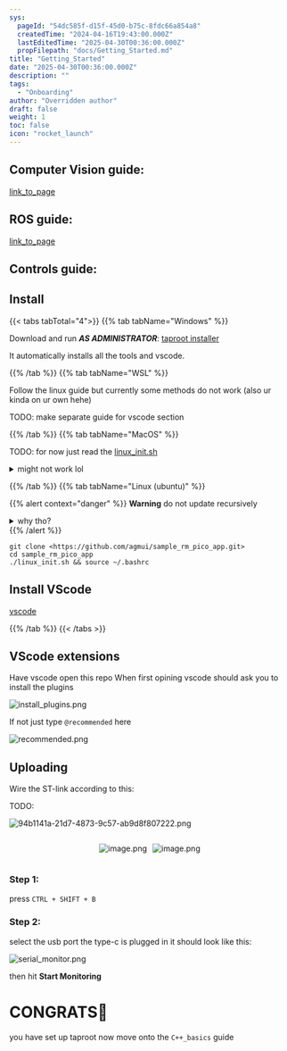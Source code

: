 ```yaml
---
sys:
  pageId: "54dc585f-d15f-45d0-b75c-8fdc66a854a8"
  createdTime: "2024-04-16T19:43:00.000Z"
  lastEditedTime: "2025-04-30T00:36:00.000Z"
  propFilepath: "docs/Getting_Started.md"
title: "Getting_Started"
date: "2025-04-30T00:36:00.000Z"
description: ""
tags:
  - "Onboarding"
author: "Overridden author"
draft: false
weight: 1
toc: false
icon: "rocket_launch"
---
```


## Computer Vision guide:

[link_to_page](86d45bc0-388b-4d26-8848-44f255f73d0e)

## ROS guide:

[link_to_page](3c76c1de-ec8f-46d6-8b0a-294005edc2d5)

## Controls guide:

## Install

{{< tabs tabTotal="4">}}
{{% tab tabName="Windows" %}}

Download and run _**AS ADMINISTRATOR**_: [taproot installer](https://github.com/Thornbots/TeachingFreshies/releases/tag/1.0)

It automatically installs all the tools and vscode.

{{% /tab %}}
{{% tab tabName="WSL" %}}

Follow the linux guide but currently some methods do not work (also ur kinda on ur own hehe)

TODO: make separate guide for vscode section

{{% /tab %}}
{{% tab tabName="MacOS" %}}

TODO: for now just read the [linux_init.sh](https://github.com/agmui/sample_rm_pico_app/blob/main/linux_init.sh)

<details>
<summary>might not work lol</summary>

`brew install libusb pkg-config`

Next install: [vscode](https://code.visualstudio.com/Download)

</details>

{{% /tab %}}
{{% tab tabName="Linux (ubuntu)" %}}

{{% alert context="danger" %}}
**Warning** do not update recursively
<details>
<summary>why tho?</summary>
There are some submodules that may go on for a while (like tinyusb) and I highly
recommend you don't need to get them.
If you want to see what submodules I update just look in `linux_init.sh`
</details>
{{% /alert %}}

```shell
git clone <https://github.com/agmui/sample_rm_pico_app.git>
cd sample_rm_pico_app
./linux_init.sh && source ~/.bashrc
```

## Install VScode

[vscode](https://code.visualstudio.com/Download)

{{% /tab %}}
{{< /tabs >}}

## VScode extensions

Have vscode open this repo
When first opining vscode should ask you to install the plugins

![install_plugins.png](https://prod-files-secure.s3.us-west-2.amazonaws.com/d518164a-d88e-44d1-a4ee-3adb3bd8bce0/89bd30f0-1825-4e77-867b-0a41ce370880/install_plugins.png?X-Amz-Algorithm=AWS4-HMAC-SHA256&X-Amz-Content-Sha256=UNSIGNED-PAYLOAD&X-Amz-Credential=ASIAZI2LB466WFUEX5SE%2F20250515%2Fus-west-2%2Fs3%2Faws4_request&X-Amz-Date=20250515T081219Z&X-Amz-Expires=3600&X-Amz-Security-Token=IQoJb3JpZ2luX2VjEHAaCXVzLXdlc3QtMiJHMEUCIQDvJUKUY1wP8HA%2FU6HrONH0W71RwvsKshK%2Fi%2F59sJOKGQIgeGVIH6e3baSktOV37vaQhOjHwfbdEwz%2F6Wk9urA4nIwq%2FwMIKRAAGgw2Mzc0MjMxODM4MDUiDDNjeKtRs7fmcANeRCrcA%2BqaHVBBVvJXfFgwQ6T6Hp3d7FBrEjf96iwSFyiY9%2BtCUuAzwOaC27vuYBCtYeLqRoclCDPSD9n9P8atmROOkL1X8phW%2FCUNGeisTUahk9WRVGjisIrXvyqiI0%2F6HaOF0EM%2FqLkojGjbaWMY5AYmZstDnmHkYGeKentP298CQNe3V2OPXj%2Blwpdd4tL73QaU%2FNc%2FHWThVxRUBWy2NeJm0Ums81XMCv17qi4x9EeTKpEeHG1XT1aRchQLi5uAVd6uM63nOe%2FwXlnpD8x0pOwNvy5LAYICPh2ZQIE7ok57Q0vD20jZaEmnmTrZ%2B761QmIZmAO3tV1ut%2BxH25KpzD1NcRpcSxgpsDEmOnfPrZzC5%2FCZmr%2B1B6eUlq6vWk%2B6TBH%2BFzUX%2F3MNqfOlmXQkRlVovC9qXiTB9dRzyvik%2FuS9DMbVA%2ByI%2BndhbZNzZvPTyYxAxJoMmu%2FACxeuAWKMeqroV66ct1C07uz%2B8MivYYe1fVqOIKS5k0lt2jGDTDbwzEiM7FLTfSdsTIGmBNqODdfd2e0DOPtBV8g8JZOoeZ%2FPlZMEPMY9Zr%2Fzacbz%2FJoAoy1dsLYZHenZDMOzHdmecn4i%2FlhJEYSK0R5LsZnVtMW%2Bag5%2BVfLUJU13LetMpXRAMNa1lsEGOqUBQVJKThbmZE7oxKwpO2Y7bua8m1z8mjgEFsUhXRccVetaoNkW3HjStgPrez%2F5lbe%2FA98uIkpwzjNrRP7hJqC6Xsu1yOEuRO9lNBpPnY1rIIu%2FOeb80oZwmvEG0Qu6CVDO9%2BmFqLVyHFq1AZ3Asuzgd%2BWM%2B6h6PoaS5XZVgLxexYuU%2Bk3ExVPsf7UlOMKwdEu0DEmyX7kmOy9j%2Bi%2FzF52mboDF7r0I&X-Amz-Signature=4a8ae57d20bbc71d7fb4c6899279651622f8ed9651ab60e2a8ce9675b8e263a5&X-Amz-SignedHeaders=host&x-id=GetObject)

If not just type `@recommended` here  

![recommended.png](https://prod-files-secure.s3.us-west-2.amazonaws.com/d518164a-d88e-44d1-a4ee-3adb3bd8bce0/61e661e9-5d85-4dfc-be0d-8d2097a5e793/recommended.png?X-Amz-Algorithm=AWS4-HMAC-SHA256&X-Amz-Content-Sha256=UNSIGNED-PAYLOAD&X-Amz-Credential=ASIAZI2LB466WFUEX5SE%2F20250515%2Fus-west-2%2Fs3%2Faws4_request&X-Amz-Date=20250515T081219Z&X-Amz-Expires=3600&X-Amz-Security-Token=IQoJb3JpZ2luX2VjEHAaCXVzLXdlc3QtMiJHMEUCIQDvJUKUY1wP8HA%2FU6HrONH0W71RwvsKshK%2Fi%2F59sJOKGQIgeGVIH6e3baSktOV37vaQhOjHwfbdEwz%2F6Wk9urA4nIwq%2FwMIKRAAGgw2Mzc0MjMxODM4MDUiDDNjeKtRs7fmcANeRCrcA%2BqaHVBBVvJXfFgwQ6T6Hp3d7FBrEjf96iwSFyiY9%2BtCUuAzwOaC27vuYBCtYeLqRoclCDPSD9n9P8atmROOkL1X8phW%2FCUNGeisTUahk9WRVGjisIrXvyqiI0%2F6HaOF0EM%2FqLkojGjbaWMY5AYmZstDnmHkYGeKentP298CQNe3V2OPXj%2Blwpdd4tL73QaU%2FNc%2FHWThVxRUBWy2NeJm0Ums81XMCv17qi4x9EeTKpEeHG1XT1aRchQLi5uAVd6uM63nOe%2FwXlnpD8x0pOwNvy5LAYICPh2ZQIE7ok57Q0vD20jZaEmnmTrZ%2B761QmIZmAO3tV1ut%2BxH25KpzD1NcRpcSxgpsDEmOnfPrZzC5%2FCZmr%2B1B6eUlq6vWk%2B6TBH%2BFzUX%2F3MNqfOlmXQkRlVovC9qXiTB9dRzyvik%2FuS9DMbVA%2ByI%2BndhbZNzZvPTyYxAxJoMmu%2FACxeuAWKMeqroV66ct1C07uz%2B8MivYYe1fVqOIKS5k0lt2jGDTDbwzEiM7FLTfSdsTIGmBNqODdfd2e0DOPtBV8g8JZOoeZ%2FPlZMEPMY9Zr%2Fzacbz%2FJoAoy1dsLYZHenZDMOzHdmecn4i%2FlhJEYSK0R5LsZnVtMW%2Bag5%2BVfLUJU13LetMpXRAMNa1lsEGOqUBQVJKThbmZE7oxKwpO2Y7bua8m1z8mjgEFsUhXRccVetaoNkW3HjStgPrez%2F5lbe%2FA98uIkpwzjNrRP7hJqC6Xsu1yOEuRO9lNBpPnY1rIIu%2FOeb80oZwmvEG0Qu6CVDO9%2BmFqLVyHFq1AZ3Asuzgd%2BWM%2B6h6PoaS5XZVgLxexYuU%2Bk3ExVPsf7UlOMKwdEu0DEmyX7kmOy9j%2Bi%2FzF52mboDF7r0I&X-Amz-Signature=5719e834609c4f5123358dcae7bcb20f3e38dda29e723f8e2cc7d676b2a58ae8&X-Amz-SignedHeaders=host&x-id=GetObject)

## Uploading

Wire the ST-link according to this:

TODO:

![94b1141a-21d7-4873-9c57-ab9d8f807222.png](https://prod-files-secure.s3.us-west-2.amazonaws.com/d518164a-d88e-44d1-a4ee-3adb3bd8bce0/e5fad17d-ab82-4300-9f4c-505ab4b1202c/94b1141a-21d7-4873-9c57-ab9d8f807222.png?X-Amz-Algorithm=AWS4-HMAC-SHA256&X-Amz-Content-Sha256=UNSIGNED-PAYLOAD&X-Amz-Credential=ASIAZI2LB466WFUEX5SE%2F20250515%2Fus-west-2%2Fs3%2Faws4_request&X-Amz-Date=20250515T081219Z&X-Amz-Expires=3600&X-Amz-Security-Token=IQoJb3JpZ2luX2VjEHAaCXVzLXdlc3QtMiJHMEUCIQDvJUKUY1wP8HA%2FU6HrONH0W71RwvsKshK%2Fi%2F59sJOKGQIgeGVIH6e3baSktOV37vaQhOjHwfbdEwz%2F6Wk9urA4nIwq%2FwMIKRAAGgw2Mzc0MjMxODM4MDUiDDNjeKtRs7fmcANeRCrcA%2BqaHVBBVvJXfFgwQ6T6Hp3d7FBrEjf96iwSFyiY9%2BtCUuAzwOaC27vuYBCtYeLqRoclCDPSD9n9P8atmROOkL1X8phW%2FCUNGeisTUahk9WRVGjisIrXvyqiI0%2F6HaOF0EM%2FqLkojGjbaWMY5AYmZstDnmHkYGeKentP298CQNe3V2OPXj%2Blwpdd4tL73QaU%2FNc%2FHWThVxRUBWy2NeJm0Ums81XMCv17qi4x9EeTKpEeHG1XT1aRchQLi5uAVd6uM63nOe%2FwXlnpD8x0pOwNvy5LAYICPh2ZQIE7ok57Q0vD20jZaEmnmTrZ%2B761QmIZmAO3tV1ut%2BxH25KpzD1NcRpcSxgpsDEmOnfPrZzC5%2FCZmr%2B1B6eUlq6vWk%2B6TBH%2BFzUX%2F3MNqfOlmXQkRlVovC9qXiTB9dRzyvik%2FuS9DMbVA%2ByI%2BndhbZNzZvPTyYxAxJoMmu%2FACxeuAWKMeqroV66ct1C07uz%2B8MivYYe1fVqOIKS5k0lt2jGDTDbwzEiM7FLTfSdsTIGmBNqODdfd2e0DOPtBV8g8JZOoeZ%2FPlZMEPMY9Zr%2Fzacbz%2FJoAoy1dsLYZHenZDMOzHdmecn4i%2FlhJEYSK0R5LsZnVtMW%2Bag5%2BVfLUJU13LetMpXRAMNa1lsEGOqUBQVJKThbmZE7oxKwpO2Y7bua8m1z8mjgEFsUhXRccVetaoNkW3HjStgPrez%2F5lbe%2FA98uIkpwzjNrRP7hJqC6Xsu1yOEuRO9lNBpPnY1rIIu%2FOeb80oZwmvEG0Qu6CVDO9%2BmFqLVyHFq1AZ3Asuzgd%2BWM%2B6h6PoaS5XZVgLxexYuU%2Bk3ExVPsf7UlOMKwdEu0DEmyX7kmOy9j%2Bi%2FzF52mboDF7r0I&X-Amz-Signature=47f04398f5b41e972c65bb1ec7f99807d19ce0d77b3ffcdb0d9fa12e00e9be9b&X-Amz-SignedHeaders=host&x-id=GetObject)

<div style="display: flex;flex-direction: row; column-gap:10px; max-width: 630px;justify-content: center;">
<div>

![image.png](https://prod-files-secure.s3.us-west-2.amazonaws.com/d518164a-d88e-44d1-a4ee-3adb3bd8bce0/210ecb78-1116-4d7b-b9b7-2292f66fa2c2/image.png?X-Amz-Algorithm=AWS4-HMAC-SHA256&X-Amz-Content-Sha256=UNSIGNED-PAYLOAD&X-Amz-Credential=ASIAZI2LB4662CWBPZEA%2F20250515%2Fus-west-2%2Fs3%2Faws4_request&X-Amz-Date=20250515T081223Z&X-Amz-Expires=3600&X-Amz-Security-Token=IQoJb3JpZ2luX2VjEHAaCXVzLXdlc3QtMiJHMEUCIQDBIBfUD6f6hqGL95ZBrREVby%2BB13GkkXpqdzkoeclgWgIgENdsSnKC3YHGrlWhnnboPQaRcsKPs75PwDeTn1WYKIcq%2FwMIKRAAGgw2Mzc0MjMxODM4MDUiDOHq9y0H6rknBX0VByrcAzb29D2m0SPmDPKp9Kn7Lp2aROVLjXlbHk54K%2F5raRKuEDJRTQpUio1plRA62oiU%2BDZt%2FAtn%2Bzty4rtvv3qKfaT2c1pmAaf5JxO3M%2FmSo21dokOzaAwc221%2BjXK6aQxzB%2BivzJFjgKT%2BZZmseKbLd9Fqh9ZhJOcx%2FPJU4Dq1JuVSIA4UgElFSUG2Np8rqNCMtG%2FsMCcEEUulDomrQgOLCoOEEEv86rGzD4ZuZ7sytXJsn%2BNBED3rq5DexlJ9VjDWnZBv8vJSZUM3PbImaXJjw5aDwouqlvhZdqN0%2BHg4JrxClJ9iOHmVzTqTkpxK%2FifBtJKrjvL31nXIu3cN1FwH8XiTWHOxbxd33dZ03uh1EUAugBB%2F3E5kkzv67wSdKtEhUZgXMzkGbBMggnjNJ3jrglc0UJcXvBRRIlgphtVUpdFXs0ZJ%2FVIerKNh%2BJm2fVOBi4AUzEUxRFzw2ggpHx9YKY%2BCjh4ywIWO%2F0n2e9nyJMX7XdYom3pxnqwE2KCQvHGePTDe5%2BVBWu6Gbk3%2FQVAbzPws85qJVjA1bG7XpPBM8YT8RFX628S3fgEain59dHYjWsHm9ykgCf1DOJ%2BYdSDNWLVVU%2FY6IsnidbN8mUsI443Qidg62NGXFp%2F7LF6qMJK2lsEGOqUBcQKD%2BoCduytED7pGk1aZBXVoTVuf6NIUtDqhRXjCjP86%2F5Nc2hXc38b2OZVKa8mu5uYjVlwlgN07TmYlUFiQJfoNcZF5poPd9oKpUGhmyHFSFgK7vFyQDdzWc7yguoEXZYTp3%2FQqQbQX1P2%2BkcpgHLtDiBBJODJnmY2oSyFEiC6eHyQG8Q1Z2DEreg9H3kuyA4D04YUkpvR6tb6MQVCSJ6jwpzJV&X-Amz-Signature=9bfeb4cb115af2783e1f435e1ead9e3bad11f60e108969ba1b6c3c8bf38aabc2&X-Amz-SignedHeaders=host&x-id=GetObject)

</div>
<div>

![image.png](https://prod-files-secure.s3.us-west-2.amazonaws.com/d518164a-d88e-44d1-a4ee-3adb3bd8bce0/33a0fd0f-8ca6-4a86-8e09-26e95ded1fff/image.png?X-Amz-Algorithm=AWS4-HMAC-SHA256&X-Amz-Content-Sha256=UNSIGNED-PAYLOAD&X-Amz-Credential=ASIAZI2LB466RTLPZDUV%2F20250515%2Fus-west-2%2Fs3%2Faws4_request&X-Amz-Date=20250515T081226Z&X-Amz-Expires=3600&X-Amz-Security-Token=IQoJb3JpZ2luX2VjEHAaCXVzLXdlc3QtMiJGMEQCIBLU7IBUVbU0M8lLgMa7ztHJnVuTDUZPr3fnlvNsSss1AiBsW0kDYqEBhw6VUdBBeNbRuUrrKA5IgsAirpKqzmKSeir%2FAwgpEAAaDDYzNzQyMzE4MzgwNSIMMszXwY03%2FTtmrmj%2FKtwDSie%2FcecAd44m7eFhMrJf%2BSkKu6ydFZCFgZpOiYzgpJ3Gr5EanVsUWSfpGDGqchjkC0ZO8qmwLlKyKS3lvY6jTq1jLTJreKyl3QFnCsQbB9yBDoUhy%2FxXwV8B5Uz6P0%2B5fb3LyKCi4LQtvqWAaLWGZ%2FIVkaBSej7hpw3927cZjuAiSQhs45OUIREC0iM2YtkDD5wpjIsiFJ%2FR3tCtP5OVMaBBS4Cfqfn4xitXx%2BZH%2FYK1hajuebX0nxMJLCL0QEt2rs2Sgr4HEsVNHcXCHSxJrQBbo38QwRZD8DBtDKj6btj6k%2F%2FWspHi6ltlyn7nUWf4uXAKJHmRc5WpZBjr1jHnhOoy1BX%2BCd%2Fg97JSxt4lLDv97mGMG6kcq6PYgHpAZObjJpT4qGEdtuWbuNOj1%2BPH0mYVNIsw3WRwhzuYnFFugTqrLoAsnbbkQir7GujlsuKGProFRbeKKqG5S08%2F2xnwd42ubBz1BoH%2FWsOLehIyl93hVE3JfV6knIOVkMdGQMofCYSZI8eHPck6pWcbbHHliMvui9qIS4yR%2B17Mh6KOAPakl7X1Bj3ytz6eu60XZ%2BICNxUPnLxqY147yavs5xa3qn%2B5EriKjCaOQ4%2FzTz%2BIVvqQ96UE%2FS5sC3SQWsMw0bWWwQY6pgHx9QemmWo87s9EfJyEYsYQ2DqsaSD4hnnikONpIb6MOCPfZBCGHUS%2FCi1KfHS44CvXWxzSrRrkoSIlFQdzyGeqSMrZuiTsjhixTHWAntX4OOzJvvnnVuikRllVRHyLf50Qv753pjjIPEfl3J4Nawy2VaDwjjqdBmPycHndyuBRoSKPShB3viIN4N8El%2B3z607VgxUrrgolPckJ7JtDtQME6YsGn%2Bet&X-Amz-Signature=b661da413c54e6beff53b5d3d10027eb55f43912dd6518c68b913c8a67ce7de0&X-Amz-SignedHeaders=host&x-id=GetObject)

</div>
</div>

### Step 1:

press `CTRL + SHIFT + B`

### Step 2:

select the usb port the type-c is plugged in it should look like this:

![serial_monitor.png](https://prod-files-secure.s3.us-west-2.amazonaws.com/d518164a-d88e-44d1-a4ee-3adb3bd8bce0/f03f4774-05d4-4393-b6a0-d5efb6d315ab/serial_monitor.png?X-Amz-Algorithm=AWS4-HMAC-SHA256&X-Amz-Content-Sha256=UNSIGNED-PAYLOAD&X-Amz-Credential=ASIAZI2LB466WFUEX5SE%2F20250515%2Fus-west-2%2Fs3%2Faws4_request&X-Amz-Date=20250515T081219Z&X-Amz-Expires=3600&X-Amz-Security-Token=IQoJb3JpZ2luX2VjEHAaCXVzLXdlc3QtMiJHMEUCIQDvJUKUY1wP8HA%2FU6HrONH0W71RwvsKshK%2Fi%2F59sJOKGQIgeGVIH6e3baSktOV37vaQhOjHwfbdEwz%2F6Wk9urA4nIwq%2FwMIKRAAGgw2Mzc0MjMxODM4MDUiDDNjeKtRs7fmcANeRCrcA%2BqaHVBBVvJXfFgwQ6T6Hp3d7FBrEjf96iwSFyiY9%2BtCUuAzwOaC27vuYBCtYeLqRoclCDPSD9n9P8atmROOkL1X8phW%2FCUNGeisTUahk9WRVGjisIrXvyqiI0%2F6HaOF0EM%2FqLkojGjbaWMY5AYmZstDnmHkYGeKentP298CQNe3V2OPXj%2Blwpdd4tL73QaU%2FNc%2FHWThVxRUBWy2NeJm0Ums81XMCv17qi4x9EeTKpEeHG1XT1aRchQLi5uAVd6uM63nOe%2FwXlnpD8x0pOwNvy5LAYICPh2ZQIE7ok57Q0vD20jZaEmnmTrZ%2B761QmIZmAO3tV1ut%2BxH25KpzD1NcRpcSxgpsDEmOnfPrZzC5%2FCZmr%2B1B6eUlq6vWk%2B6TBH%2BFzUX%2F3MNqfOlmXQkRlVovC9qXiTB9dRzyvik%2FuS9DMbVA%2ByI%2BndhbZNzZvPTyYxAxJoMmu%2FACxeuAWKMeqroV66ct1C07uz%2B8MivYYe1fVqOIKS5k0lt2jGDTDbwzEiM7FLTfSdsTIGmBNqODdfd2e0DOPtBV8g8JZOoeZ%2FPlZMEPMY9Zr%2Fzacbz%2FJoAoy1dsLYZHenZDMOzHdmecn4i%2FlhJEYSK0R5LsZnVtMW%2Bag5%2BVfLUJU13LetMpXRAMNa1lsEGOqUBQVJKThbmZE7oxKwpO2Y7bua8m1z8mjgEFsUhXRccVetaoNkW3HjStgPrez%2F5lbe%2FA98uIkpwzjNrRP7hJqC6Xsu1yOEuRO9lNBpPnY1rIIu%2FOeb80oZwmvEG0Qu6CVDO9%2BmFqLVyHFq1AZ3Asuzgd%2BWM%2B6h6PoaS5XZVgLxexYuU%2Bk3ExVPsf7UlOMKwdEu0DEmyX7kmOy9j%2Bi%2FzF52mboDF7r0I&X-Amz-Signature=a8d3a4d3864e445b4e12ae039ba164cf492125d3e3a477108bf437d046a6fe5a&X-Amz-SignedHeaders=host&x-id=GetObject)

then hit **Start Monitoring**

# CONGRATS🎉

you have set up taproot now move onto the `C++_basics` guide
